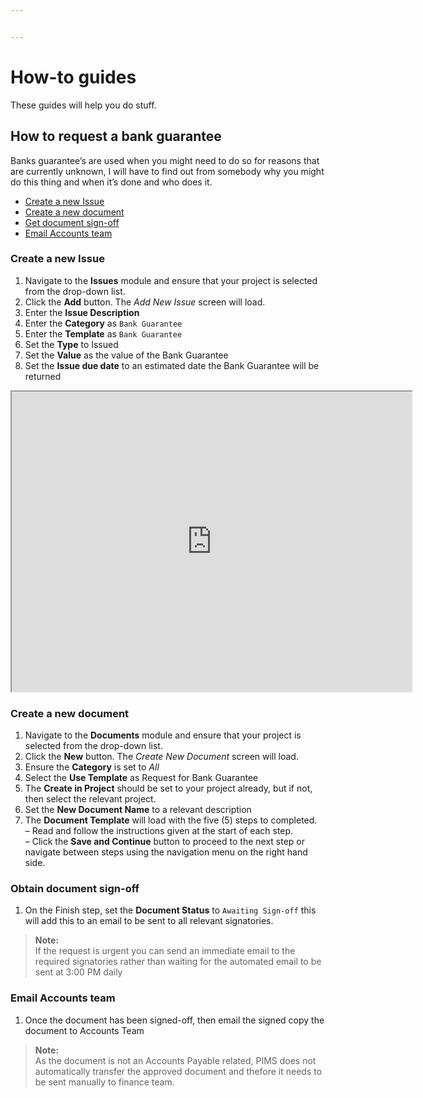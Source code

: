 ```yaml
---


---
```


<h1 id="how-to-guides">How-to guides</h1>
<p>These guides will help you do stuff.</p>
<h2 id="how-to-request-a-bank-guarantee">How to request a bank guarantee</h2>
<p>Banks guarantee’s are used when you might need to do so for reasons that are currently unknown, I will have to find out from somebody why you might do this thing and when it’s done and who does it.</p>
<ul>
<li><a href="#create-a-new-issue">Create a new Issue</a></li>
<li><a href="#create-a-new-document">Create a new document</a></li>
<li><a href="#document-sign-off">Get document sign-off</a></li>
<li><a href="#email-accounts-team">Email Accounts team</a></li>
</ul>
<h3 id="create-a-new-issue">Create a new Issue</h3>
<ol>
<li>Navigate to the <strong>Issues</strong> module and ensure that your project is selected from the drop-down list.</li>
<li>Click the <strong>Add</strong> button. The <em>Add New Issue</em> screen will load.</li>
<li>Enter the <strong>Issue Description</strong></li>
<li>Enter the <strong>Category</strong> as <code>Bank Guarantee</code></li>
<li>Enter the <strong>Template</strong> as <code>Bank Guarantee</code></li>
<li>Set the <strong>Type</strong> to Issued</li>
<li>Set the <strong>Value</strong> as the value of the Bank Guarantee</li>
<li>Set the <strong>Issue due date</strong> to an estimated date the Bank Guarantee will be returned</li>
</ol>
<iframe src="https://drive.google.com/file/d/1Yijp35TALa5ypvXxjlt58km6XtsULqvG/preview" width="640" height="480"></iframe>
<h3 id="create-a-new-document">Create a new document</h3>
<ol>
<li>Navigate to the <strong>Documents</strong> module and ensure that your project is selected from the drop-down list.</li>
<li>Click the <strong>New</strong> button. The <em>Create New Document</em> screen will load.</li>
<li>Ensure the <strong>Category</strong> is set to <em>All</em></li>
<li>Select the <strong>Use Template</strong> as Request for Bank Guarantee</li>
<li>The <strong>Create in Project</strong> should be set to your project already, but if not, then select the relevant project.</li>
<li>Set the <strong>New Document Name</strong> to a relevant description</li>
<li>The <strong>Document Template</strong> will load with the five (5) steps to completed.<br>
– Read and follow the instructions given at the start of each step.<br>
– Click the <strong>Save and Continue</strong> button to proceed to the next step or navigate between steps using the navigation menu on the right hand side.</li>
</ol>
<h3 id="obtain-document-sign-off">Obtain document sign-off</h3>
<ol>
<li>On the Finish step, set the <strong>Document Status</strong> to <code>Awaiting Sign-off</code> this will add this to an email to be sent to all relevant signatories.</li>
</ol>
<blockquote>
<p><strong>Note:</strong><br>
If the request is urgent you can send an immediate email to the required signatories rather than waiting for the automated email to be sent at 3:00 PM daily</p>
</blockquote>
<h3 id="email-accounts-team">Email Accounts team</h3>
<ol>
<li>Once the document has been signed-off, then email the signed copy the document to Accounts Team</li>
</ol>
<blockquote>
<p><strong>Note:</strong><br>
As the document is not an Accounts Payable related, PIMS does not automatically transfer the approved document and thefore it needs to be sent manually to finance team.</p>
</blockquote>

